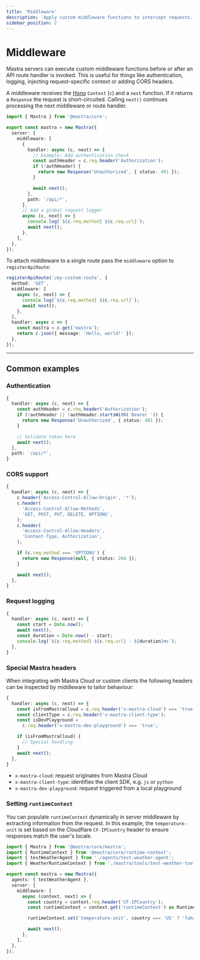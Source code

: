 ```yaml
---
title: 'Middleware'
description: 'Apply custom middleware functions to intercept requests.'
sidebar_position: 2
---
```


# Middleware

Mastra servers can execute custom middleware functions before or after an API
route handler is invoked. This is useful for things like authentication,
logging, injecting request-specific context or adding CORS headers.

A middleware receives the [Hono](https://hono.dev) `Context` (`c`) and a `next`
function. If it returns a `Response` the request is short-circuited. Calling
`next()` continues processing the next middleware or route handler.

```typescript copy showLineNumbers
import { Mastra } from '@mastra/core';

export const mastra = new Mastra({
  server: {
    middleware: [
      {
        handler: async (c, next) => {
          // Example: Add authentication check
          const authHeader = c.req.header('Authorization');
          if (!authHeader) {
            return new Response('Unauthorized', { status: 401 });
          }

          await next();
        },
        path: '/api/*',
      },
      // Add a global request logger
      async (c, next) => {
        console.log(`${c.req.method} ${c.req.url}`);
        await next();
      },
    ],
  },
});
```

To attach middleware to a single route pass the `middleware` option to
`registerApiRoute`:

```typescript copy showLineNumbers
registerApiRoute('/my-custom-route', {
  method: 'GET',
  middleware: [
    async (c, next) => {
      console.log(`${c.req.method} ${c.req.url}`);
      await next();
    },
  ],
  handler: async c => {
    const mastra = c.get('mastra');
    return c.json({ message: 'Hello, world!' });
  },
});
```

---

## Common examples

### Authentication

```typescript copy
{
  handler: async (c, next) => {
    const authHeader = c.req.header('Authorization');
    if (!authHeader || !authHeader.startsWith('Bearer ')) {
      return new Response('Unauthorized', { status: 401 });
    }

    // Validate token here
    await next();
  },
  path: '/api/*',
}
```

### CORS support

```typescript copy
{
  handler: async (c, next) => {
    c.header('Access-Control-Allow-Origin', '*');
    c.header(
      'Access-Control-Allow-Methods',
      'GET, POST, PUT, DELETE, OPTIONS',
    );
    c.header(
      'Access-Control-Allow-Headers',
      'Content-Type, Authorization',
    );

    if (c.req.method === 'OPTIONS') {
      return new Response(null, { status: 204 });
    }

    await next();
  },
}
```

### Request logging

```typescript copy
{
  handler: async (c, next) => {
    const start = Date.now();
    await next();
    const duration = Date.now() - start;
    console.log(`${c.req.method} ${c.req.url} - ${duration}ms`);
  },
}
```

### Special Mastra headers

When integrating with Mastra Cloud or custom clients the following headers can
be inspected by middleware to tailor behaviour:

```typescript copy
{
  handler: async (c, next) => {
    const isFromMastraCloud = c.req.header('x-mastra-cloud') === 'true';
    const clientType = c.req.header('x-mastra-client-type');
    const isDevPlayground =
      c.req.header('x-mastra-dev-playground') === 'true';

    if (isFromMastraCloud) {
      // Special handling
    }
    await next();
  },
}
```

- `x-mastra-cloud`: request originates from Mastra Cloud
- `x-mastra-client-type`: identifies the client SDK, e.g. `js` or `python`
- `x-mastra-dev-playground`: request triggered from a local playground

### Setting `runtimeContext`

You can populate `runtimeContext` dynamically in server middleware by extracting information from the request. In this example, the `temperature-unit` is set based on the Cloudflare `CF-IPCountry` header to ensure responses match the user's locale.

```typescript filename="src/mastra/index.ts" showLineNumbers copy
import { Mastra } from '@mastra/core/mastra';
import { RuntimeContext } from '@mastra/core/runtime-context';
import { testWeatherAgent } from './agents/test-weather-agent';
import { WeatherRuntimeContext } from './mastra/tools/test-weather-tool';

export const mastra = new Mastra({
  agents: { testWeatherAgent },
  server: {
    middleware: [
      async (context, next) => {
        const country = context.req.header('CF-IPCountry');
        const runtimeContext = context.get('runtimeContext') as RuntimeContext<WeatherRuntimeContext>;

        runtimeContext.set('temperature-unit', country === 'US' ? 'fahrenheit' : 'celsius');

        await next();
      },
    ],
  },
});
```
